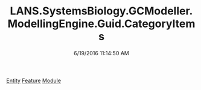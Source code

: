 ﻿---
title: LANS.SystemsBiology.GCModeller.ModellingEngine.Guid.CategoryItems
date: 6/19/2016 11:14:50 AM
---

[Entity](T-LANS.SystemsBiology.GCModeller.ModellingEngine.Guid.CategoryItems.Entity.html)
[Feature](T-LANS.SystemsBiology.GCModeller.ModellingEngine.Guid.CategoryItems.Feature.html)
[Module](T-LANS.SystemsBiology.GCModeller.ModellingEngine.Guid.CategoryItems.Module.html)
